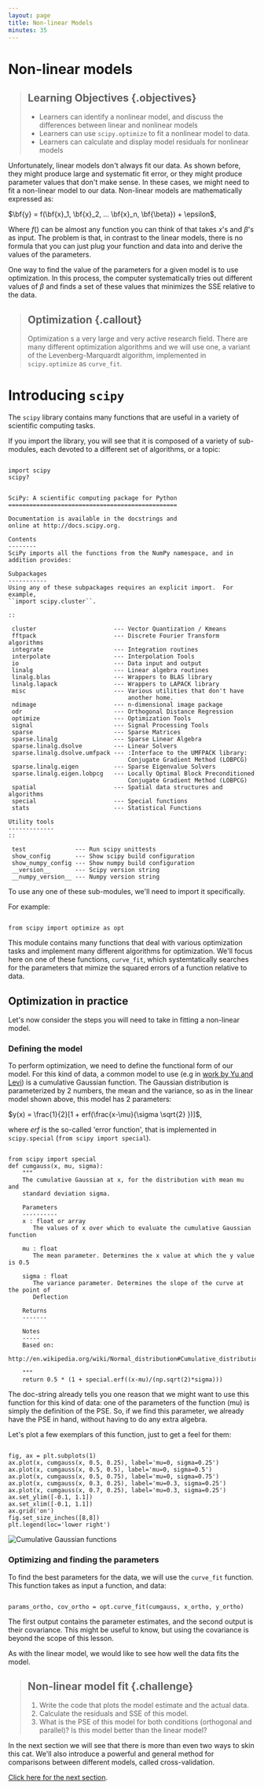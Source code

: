 ```yaml
---
layout: page
title: Non-linear Models
minutes: 35
---
```


# Non-linear models

> ## Learning Objectives {.objectives}
>
> * Learners can identify a nonlinear model, and discuss the differences between linear and nonlinear models
> * Learners can use `scipy.optimize` to fit a nonlinear model to data.
> * Learners can calculate and display model residuals for nonlinear models

Unfortunately, linear models don't always fit our data. As shown before, they
might produce large and systematic fit error, or they might produce parameter
values that don't make sense. In these cases, we might need to fit a non-linear
model to our data. Non-linear models are mathematically expressed as:

$\bf{y} = f(\bf{x}_1, \bf{x}_2, ... \bf{x}_n, \bf{\beta}) + \epsilon$,

Where $f()$ can be almost any function you can think of that takes $x$'s and
$\beta$'s as input. The problem is that, in contrast to the linear models, there
is no formula that you can just plug your function and data into and derive the
values of the parameters.

One way to find the value of the parameters for a given model is to use
optimization. In this process, the computer systematically tries out different
values of $\beta$ and finds a set of these values that minimizes the SSE
relative to the data.

> ## Optimization {.callout}
>
> Optimization s a very large and very active research field. There are many
> different optimization algorithms and we will use one, a variant of the
> Levenberg-Marquardt algorithm, implemented in `scipy.optimize`
> as `curve_fit`.

# Introducing `scipy`

The `scipy` library contains many functions that are useful in a variety of
scientific computing tasks.

If you import the library, you will see that it is composed of a variety of
sub-modules, each devoted to a different set of algorithms, or a topic:


~~~ {.python}

import scipy
scipy?

~~~

~~~ {.output}

SciPy: A scientific computing package for Python
================================================

Documentation is available in the docstrings and
online at http://docs.scipy.org.

Contents
--------
SciPy imports all the functions from the NumPy namespace, and in
addition provides:

Subpackages
-----------
Using any of these subpackages requires an explicit import.  For example,
``import scipy.cluster``.

::

 cluster                      --- Vector Quantization / Kmeans
 fftpack                      --- Discrete Fourier Transform algorithms
 integrate                    --- Integration routines
 interpolate                  --- Interpolation Tools
 io                           --- Data input and output
 linalg                       --- Linear algebra routines
 linalg.blas                  --- Wrappers to BLAS library
 linalg.lapack                --- Wrappers to LAPACK library
 misc                         --- Various utilities that don't have
                                  another home.
 ndimage                      --- n-dimensional image package
 odr                          --- Orthogonal Distance Regression
 optimize                     --- Optimization Tools
 signal                       --- Signal Processing Tools
 sparse                       --- Sparse Matrices
 sparse.linalg                --- Sparse Linear Algebra
 sparse.linalg.dsolve         --- Linear Solvers
 sparse.linalg.dsolve.umfpack --- :Interface to the UMFPACK library:
                                  Conjugate Gradient Method (LOBPCG)
 sparse.linalg.eigen          --- Sparse Eigenvalue Solvers
 sparse.linalg.eigen.lobpcg   --- Locally Optimal Block Preconditioned
                                  Conjugate Gradient Method (LOBPCG)
 spatial                      --- Spatial data structures and algorithms
 special                      --- Special functions
 stats                        --- Statistical Functions

Utility tools
-------------
::

 test              --- Run scipy unittests
 show_config       --- Show scipy build configuration
 show_numpy_config --- Show numpy build configuration
 __version__       --- Scipy version string
 __numpy_version__ --- Numpy version string

~~~

To use any one of these sub-modules, we'll need to import it specifically.

For example:

~~~ {.python}

from scipy import optimize as opt

~~~

This module contains many functions that deal with various optimization tasks
and implement many different algorithms for optimization. We'll focus here on
one of these functions, `curve_fit`, which systemtatically searches for the
parameters that mimize the squared errors of a function relative to data.

## Optimization in practice

Let's now consider the steps you will need to take in fitting a non-linear
model.

### Defining the model

To perform optimization, we need to define the functional form of our model. For
this kind of data, a common model to use (e.g in [work by Yu and
Levi](http://doi.org/10.1167/2.3.4)) is a cumulative
Gaussian function. The Gaussian distribution is parameterized by 2 numbers, the
mean and the variance, so as in the linear model shown above, this model has 2
parameters:

$y(x) = \frac{1}{2}[1 + erf(\frac{x-\mu}{\sigma \sqrt{2} })]$,

where $erf$ is the so-called 'error function', that is implemented in
`scipy.special` (`from scipy import special`).


~~~ {.python}

from scipy import special
def cumgauss(x, mu, sigma):
    """
    The cumulative Gaussian at x, for the distribution with mean mu and
    standard deviation sigma.

    Parameters
    ----------
    x : float or array
       The values of x over which to evaluate the cumulative Gaussian function

    mu : float
       The mean parameter. Determines the x value at which the y value is 0.5

    sigma : float
       The variance parameter. Determines the slope of the curve at the point of
       Deflection

    Returns
    -------

    Notes
    -----
    Based on:
    http://en.wikipedia.org/wiki/Normal_distribution#Cumulative_distribution_function

    """
    return 0.5 * (1 + special.erf((x-mu)/(np.sqrt(2)*sigma)))
~~~

The doc-string already tells you one reason that we might want to use this
function for this kind of data: one of the parameters of the function (mu) is
simply the definition of the PSE. So, if we find this parameter, we already have
the PSE in hand, without having to do any extra algebra.

Let's plot a few exemplars of this function, just to get a feel for them:


~~~ {.python}

fig, ax = plt.subplots(1)
ax.plot(x, cumgauss(x, 0.5, 0.25), label='mu=0, sigma=0.25')
ax.plot(x, cumgauss(x, 0.5, 0.5), label='mu=0, sigma=0.5')
ax.plot(x, cumgauss(x, 0.5, 0.75), label='mu=0, sigma=0.75')
ax.plot(x, cumgauss(x, 0.3, 0.25), label='mu=0.3, sigma=0.25')
ax.plot(x, cumgauss(x, 0.7, 0.25), label='mu=0.3, sigma=0.25')
ax.set_ylim([-0.1, 1.1])
ax.set_xlim([-0.1, 1.1])
ax.grid('on')
fig.set_size_inches([8,8])
plt.legend(loc='lower right')

~~~

![Cumulative Gaussian functions](img/figure6.png)

### Optimizing and finding the parameters

To find the best parameters for the data, we will use the `curve_fit` function.
This function takes as input a function, and data:

~~~ {.python}

params_ortho, cov_ortho = opt.curve_fit(cumgauss, x_ortho, y_ortho)

~~~

The first output contains the parameter estimates, and the second output is their covariance. This might be useful to know, but using the covariance is
beyond the scope of this lesson.

As with the linear model, we would like to see how well the data fits the model.

> ## Non-linear model fit  {.challenge}
>
> 1. Write the code that plots the model estimate and the actual data.
> 2. Calculate the residuals and SSE of this model.
> 3. What is the PSE of this model for both conditions (orthogonal
>    and parallel)? Is this model better than the linear model?

In the next section we will see that there is more than even two ways to skin
this cat. We'll also introduce a powerful and general method for comparisons
between different models, called cross-validation.

[Click here for the next section](04-cross-validation.html).
